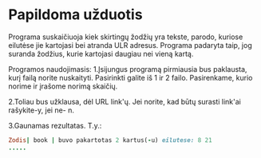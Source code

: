 # Papildoma užduotis
Programa suskaičiuoja kiek skirtingų žodžių yra tekste, parodo, kuriose eilutėse jie kartojasi bei atranda ULR adresus. Programa padaryta taip, jog suranda žodžius, kurie kartojasi daugiau nei vieną kartą. 

Programos naudojimasis:
1.Įsijungus programą pirmiausia bus paklausta, kurį failą norite nuskaityti. Pasirinkti galite iš 1 ir 2 failo. Pasirenkame, kurio norime ir įrašome norimą skaičių.

2.Toliau bus užklausa, dėl URL link'ų. Jei norite, kad būtų surasti link'ai rašykite-y, jei ne- n.

3.Gaunamas rezultatas. T.y.:
```ruby
Zodis| book | buvo pakartotas 2 kartus(-u) eilutese: 8 21
.....
